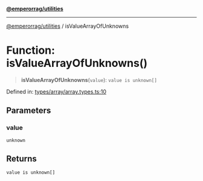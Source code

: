 [**@emperorrag/utilities**](../README.md)

***

[@emperorrag/utilities](../globals.md) / isValueArrayOfUnknowns

# Function: isValueArrayOfUnknowns()

> **isValueArrayOfUnknowns**(`value`): `value is unknown[]`

Defined in: [types/array/array.types.ts:10](https://github.com/EmperorRAG/my-projects-monorepo/blob/e2bd1d08dbedaf6b4d2837cf58e4e4885a5e09fe/libs/utilities/src/lib/types/array/array.types.ts#L10)

## Parameters

### value

`unknown`

## Returns

`value is unknown[]`
